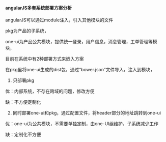 #### angularJS多套系统部署方案分析

angularJS可以通过module注入，引入其他模块的文件

pkg为产品的子系统，

one-ui为产品公共模块，提供统一登录，用户信息，消息管理，工单管理等模块，

目前在系统中有2种部署方式来嵌入方案

在pkg里将one-ui生成的dist包，通过“bower.json”文件导入，注入到模块，

1. 只部署pkg

  优：内部系统，不存在跨域的问题，修改方便
  
  缺：不方便定制化

2. 同时部署one-ui和pkg，通过配置文件，将header部分的地址跳转到one-ui

  优：one-ui为公共模块，不需要单独定制，由one-UI组维护，子系统减少工作
  
  缺：定制化不方便